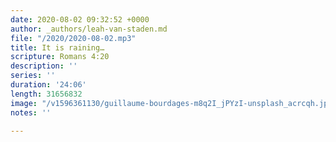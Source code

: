 ```yaml
---
date: 2020-08-02 09:32:52 +0000
author: _authors/leah-van-staden.md
file: "/2020/2020-08-02.mp3"
title: It is raining…
scripture: Romans 4:20
description: ''
series: ''
duration: '24:06'
length: 31656832
image: "/v1596361130/guillaume-bourdages-m8q2I_jPYzI-unsplash_acrcqh.jpg"
notes: ''

---
```

